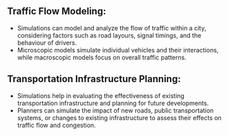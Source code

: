 ## Traffic Flow Modeling:
 - Simulations can model and analyze the flow of traffic within a city, considering factors such as road layours, signal timings, and the behaviour of drivers.
 - Microscopic models simulate individual vehicles and their interactions, while macroscopic models focus on overall traffic patterns.

## Transportation Infrastructure Planning:
 - Simulations help in evaluating the effectiveness of existing transportation infrastructure and planning for future developments.
 - Planners can simulate the impact of new roads, public transportation systems, or changes to existing infrastructure to assess their effects on traffic flow and congestion.
